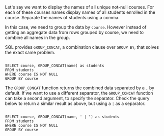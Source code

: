 Let's say we want to display the names of all unique not-null courses.
For each of these courses names
display names of all students enrolled in the course.
Separate the names of students using a comma.

In this case, we need to group the data by `course`.
However instead of getting an aggregate data from rows grouped by course, we need to combine all names in the group.

SQL provides `GROUP_CONCAT`, a combination clause over `GROUP BY`, that solves the exact same problem.

<codeblock language="sql" dbName="students1.db" type="lesson">
<code>
SELECT course, GROUP_CONCAT(name) as students
FROM students
WHERE course IS NOT NULL
GROUP BY course
</code>
</codeblock>

The `GROUP_CONCAT` function returns the combined data separated by a `,` by default.
If we want to use a different separator, the `GROUP_CONCAT` function can take a second argument, to specify the separator.
Check the query below to return a similar result as above, but using a `|` as a separator.

<codeblock language="sql" dbName="students1.db" type="lesson">
<code>
SELECT course, GROUP_CONCAT(name, ' | ') as students
FROM students
WHERE course IS NOT NULL
GROUP BY course
</code>
</codeblock>